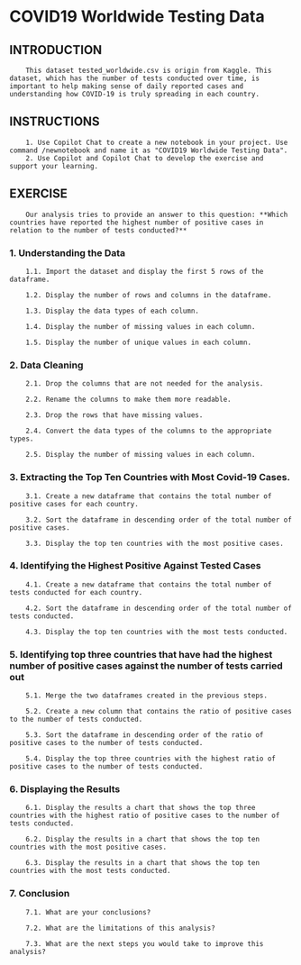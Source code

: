 # COVID19 Worldwide Testing Data

## INTRODUCTION

        This dataset tested_worldwide.csv is origin from Kaggle. This dataset, which has the number of tests conducted over time, is important to help making sense of daily reported cases and understanding how COVID-19 is truly spreading in each country.

## INSTRUCTIONS

        1. Use Copilot Chat to create a new notebook in your project. Use command /newnotebook and name it as "COVID19 Worldwide Testing Data".
        2. Use Copilot and Copilot Chat to develop the exercise and support your learning.

## EXERCISE

        Our analysis tries to provide an answer to this question: **Which countries have reported the highest number of positive cases in relation to the number of tests conducted?**

### 1. Understanding the Data 
    
        1.1. Import the dataset and display the first 5 rows of the dataframe. 
    
        1.2. Display the number of rows and columns in the dataframe. 
    
        1.3. Display the data types of each column. 
    
        1.4. Display the number of missing values in each column. 
    
        1.5. Display the number of unique values in each column.

### 2. Data Cleaning
        
        2.1. Drop the columns that are not needed for the analysis. 
    
        2.2. Rename the columns to make them more readable. 
    
        2.3. Drop the rows that have missing values. 
    
        2.4. Convert the data types of the columns to the appropriate types. 
    
        2.5. Display the number of missing values in each column.

### 3. Extracting the Top Ten Countries with Most Covid-19 Cases.

        3.1. Create a new dataframe that contains the total number of positive cases for each country. 
    
        3.2. Sort the dataframe in descending order of the total number of positive cases. 
    
        3.3. Display the top ten countries with the most positive cases.

### 4. Identifying the Highest Positive Against Tested Cases
            
        4.1. Create a new dataframe that contains the total number of tests conducted for each country. 
    
        4.2. Sort the dataframe in descending order of the total number of tests conducted. 
    
        4.3. Display the top ten countries with the most tests conducted.

### 5. Identifying top three countries that have had the highest number of positive cases against the number of tests carried out
            
        5.1. Merge the two dataframes created in the previous steps. 
    
        5.2. Create a new column that contains the ratio of positive cases to the number of tests conducted. 
    
        5.3. Sort the dataframe in descending order of the ratio of positive cases to the number of tests conducted. 
    
        5.4. Display the top three countries with the highest ratio of positive cases to the number of tests conducted.

### 6. Displaying the Results

        6.1. Display the results a chart that shows the top three countries with the highest ratio of positive cases to the number of tests conducted.

        6.2. Display the results in a chart that shows the top ten countries with the most positive cases.

        6.3. Display the results in a chart that shows the top ten countries with the most tests conducted.

### 7. Conclusion

        7.1. What are your conclusions? 
    
        7.2. What are the limitations of this analysis? 
    
        7.3. What are the next steps you would take to improve this analysis?

